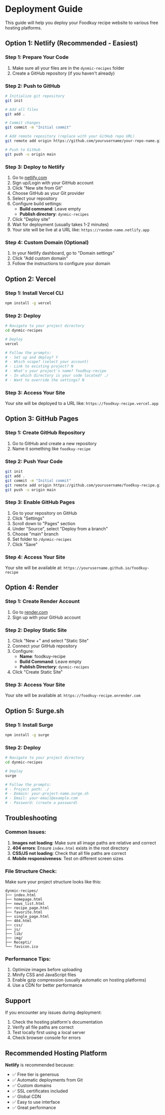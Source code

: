 # Deployment Guide

This guide will help you deploy your Foodkuy recipe website to various free hosting platforms.

## Option 1: Netlify (Recommended - Easiest)

### Step 1: Prepare Your Code
1. Make sure all your files are in the `dynmic-recipes` folder
2. Create a GitHub repository (if you haven't already)

### Step 2: Push to GitHub
```bash
# Initialize git repository
git init

# Add all files
git add .

# Commit changes
git commit -m "Initial commit"

# Add remote repository (replace with your GitHub repo URL)
git remote add origin https://github.com/yourusername/your-repo-name.git

# Push to GitHub
git push -u origin main
```

### Step 3: Deploy to Netlify
1. Go to [netlify.com](https://netlify.com)
2. Sign up/Login with your GitHub account
3. Click "New site from Git"
4. Choose GitHub as your Git provider
5. Select your repository
6. Configure build settings:
   - **Build command**: Leave empty
   - **Publish directory**: `dynmic-recipes`
7. Click "Deploy site"
8. Wait for deployment (usually takes 1-2 minutes)
9. Your site will be live at a URL like: `https://random-name.netlify.app`

### Step 4: Custom Domain (Optional)
1. In your Netlify dashboard, go to "Domain settings"
2. Click "Add custom domain"
3. Follow the instructions to configure your domain

## Option 2: Vercel

### Step 1: Install Vercel CLI
```bash
npm install -g vercel
```

### Step 2: Deploy
```bash
# Navigate to your project directory
cd dynmic-recipes

# Deploy
vercel

# Follow the prompts:
# - Set up and deploy? Y
# - Which scope? (select your account)
# - Link to existing project? N
# - What's your project's name? foodkuy-recipe
# - In which directory is your code located? ./
# - Want to override the settings? N
```

### Step 3: Access Your Site
Your site will be deployed to a URL like: `https://foodkuy-recipe.vercel.app`

## Option 3: GitHub Pages

### Step 1: Create GitHub Repository
1. Go to GitHub and create a new repository
2. Name it something like `foodkuy-recipe`

### Step 2: Push Your Code
```bash
git init
git add .
git commit -m "Initial commit"
git remote add origin https://github.com/yourusername/foodkuy-recipe.git
git push -u origin main
```

### Step 3: Enable GitHub Pages
1. Go to your repository on GitHub
2. Click "Settings"
3. Scroll down to "Pages" section
4. Under "Source", select "Deploy from a branch"
5. Choose "main" branch
6. Set folder to `/dynmic-recipes`
7. Click "Save"

### Step 4: Access Your Site
Your site will be available at: `https://yourusername.github.io/foodkuy-recipe`

## Option 4: Render

### Step 1: Create Render Account
1. Go to [render.com](https://render.com)
2. Sign up with your GitHub account

### Step 2: Deploy Static Site
1. Click "New +" and select "Static Site"
2. Connect your GitHub repository
3. Configure:
   - **Name**: foodkuy-recipe
   - **Build Command**: Leave empty
   - **Publish Directory**: `dynmic-recipes`
4. Click "Create Static Site"

### Step 3: Access Your Site
Your site will be available at: `https://foodkuy-recipe.onrender.com`

## Option 5: Surge.sh

### Step 1: Install Surge
```bash
npm install -g surge
```

### Step 2: Deploy
```bash
# Navigate to your project directory
cd dynmic-recipes

# Deploy
surge

# Follow the prompts:
# - Project path: ./
# - Domain: your-project-name.surge.sh
# - Email: your-email@example.com
# - Password: (create a password)
```

## Troubleshooting

### Common Issues:

1. **Images not loading**: Make sure all image paths are relative and correct
2. **404 errors**: Ensure `index.html` exists in the root directory
3. **CSS/JS not loading**: Check that all file paths are correct
4. **Mobile responsiveness**: Test on different screen sizes

### File Structure Check:
Make sure your project structure looks like this:
```
dynmic-recipes/
├── index.html
├── homepage.html
├── news_list.html
├── recipe_page.html
├── favorite.html
├── single_page.html
├── 404.html
├── css/
├── js/
├── lib/
├── img/
├── Recepti/
└── favicon.ico
```

### Performance Tips:
1. Optimize images before uploading
2. Minify CSS and JavaScript files
3. Enable gzip compression (usually automatic on hosting platforms)
4. Use a CDN for better performance

## Support

If you encounter any issues during deployment:
1. Check the hosting platform's documentation
2. Verify all file paths are correct
3. Test locally first using a local server
4. Check browser console for errors

## Recommended Hosting Platform

**Netlify** is recommended because:
- ✅ Free tier is generous
- ✅ Automatic deployments from Git
- ✅ Custom domains
- ✅ SSL certificates included
- ✅ Global CDN
- ✅ Easy to use interface
- ✅ Great performance 